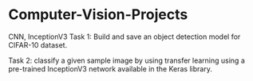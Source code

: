 # Computer-Vision-Projects
CNN, InceptionV3
Task 1: Build and save an object detection model for CIFAR-10 dataset.

Task 2: classify a given sample image by using transfer learning using a pre-trained InceptionV3 network available in the Keras library.
